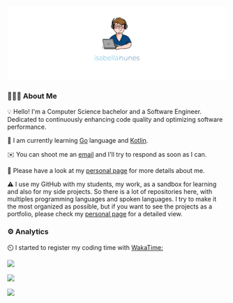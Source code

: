 ## ![](./assets/img/cover.png)

### 👨🏻‍💻 About Me

💡 Hello! I'm a Computer Science bachelor and a Software Engineer. Dedicated to continuously enhancing code quality and optimizing software performance.

🌱 I am currently learning [Go](https://go.dev/) language and [Kotlin](https://kotlinlang.org/).

✉️ You can shoot me an [email](mailto:isadfrn@gmail.com) and I'll try to respond as soon as I can.

📄 Please have a look at my [personal page](https://isadfrn.dev/) for more details about me.

⚠️ I use my GitHub with my students, my work, as a sandbox for learning and also for my side projects. So there is a lot of repositories here, with multiples programming languages and spoken languages. I try to make it the most organized as possible, but if you want to see the projects as a portfolio, please check my [personal page](https://isadfrn.dev/portfolio) for a detailed view.

### ⚙️ Analytics

⏲️ I started to register my coding time with [WakaTime:](https://wakatime.com/)

[![](https://wakatime.com/badge/user/291e25fc-01f5-4150-8532-2130fbcc19e0.svg)](https://wakatime.com/@291e25fc-01f5-4150-8532-2130fbcc19e0)

[![](https://github-readme-stats.vercel.app/api?username=isadfrn&show_icons=true&include_all_commits=true&count_private=true&theme=rose_pine)](https://github.com/isadfrn)

[![](https://github-readme-stats.vercel.app/api/top-langs/?username=isadfrn&layout=compact&langs_count=8&theme=rose_pine)](https://github.com/isadfrn)
